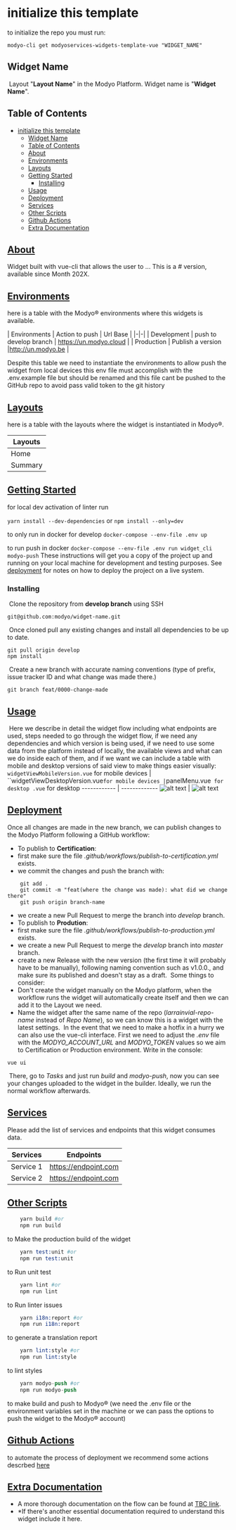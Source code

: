 # initialize this template

to initialize the repo you must run:

```ssh
modyo-cli get modyoservices-widgets-template-vue "WIDGET_NAME" 
```

## Widget Name

​
Layout "**Layout Name**" in the Modyo Platform.
Widget name is "**Widget Name**".

## Table of Contents

- [initialize this template](#initialize-this-template)
  - [Widget Name](#widget-name)
  - [Table of Contents](#table-of-contents)
  - [About](#about)
  - [Environments](#environments)
  - [Layouts](#layouts)
  - [Getting Started](#getting-started)
    - [Installing](#installing)
  - [Usage](#usage)
  - [Deployment](#deployment)
  - [Services](#services)
  - [Other Scripts](#other-scripts)
  - [Github Actions](#github-actions)
  - [Extra Documentation](#extra-documentation)

## [About](#about)

Widget built with vue-cli that allows the user to ...
This is a # version, available since Month 202X.

## [Environments](#environments)

here is a table with the Modyo® environments where this widgets is available.

| Environments | Action to push |  Url Base |
|-|-|
| Development | push to develop branch | <https://un.modyo.cloud> |
| Production | Publish a version |<http://un.modyo.be> |

Despite this table we need to instantiate the environments to allow push the widget from local devices this env file must accomplish with the .env.example file but should be renamed and this file cant be pushed to the GitHub repo to avoid pass valid token to the git history

## [Layouts](#layouts)

here is a table with the layouts where the widget is instantiated in Modyo®.

| Layouts |
|-|
| Home |
| Summary |

## [Getting Started](#getting_started)

for local dev activation of linter run 
     
```yarn install --dev-dependencies```
or 
```npm install --only=dev```

to only run in docker for develop 
```docker-compose --env-file .env up```

to run push in docker 
```docker-compose --env-file .env run widget_cli modyo-push```
These instructions will get you a copy of the project up and running on your local machine for development and testing purposes. See [deployment](#deployment) for notes on how to deploy the project on a live system.

### Installing

​
Clone the repository from **develop branch** using SSH
​

```shell
git@github.com:modyo/widget-name.git
```

​
Once cloned pull any existing changes and install all dependencies to be up to date.
​

```shell
git pull origin develop
npm install
```

​
Create a new branch with accurate naming conventions (type of prefix, issue tracker ID and what change was made there.)
​

```shell
git branch feat/0000-change-made
```

## [Usage](#usage)

​
Here we describe in detail the widget flow including what endpoints are used, steps needed to go through the widget flow, if we need any dependencies and which version is being used, if we need to use some data from the platform instead of locally, the available views and what can we do inside each of them, and if we want we can include a table with mobile and desktop versions of said view to make things easier visually:
​
`widgetViewMobileVersion.vue` for mobile devices | ``widgetViewDesktopVersion.vue` for mobile devices | `panelMenu.vue` for desktop
.vue` for desktop
------------ | -------------
![alt text](src/assets/readme/widgetViewMobileVersion.png "widgetView component mobile") | ![alt text](src/assets/readme/widgetViewDesktopVersion.png "widgetView component desktop")
​

## [Deployment](#deployment)

Once all changes are made in the new branch, we can publish changes to the Modyo Platform following a GitHub workflow:
​

+ To publish to **Certification**:
+ first make sure the file _.github/workflows/publish-to-certification.yml_ exists.
+ we commit the changes and push the branch with:

```shell
    git add .
    git commit -m "feat(where the change was made): what did we change there"
    git push origin branch-name
```

+ we create a new Pull Request to merge the branch into _develop_ branch.
+ To publish to **Prodution**:
+ first make sure the file _.github/workflows/publish-to-production.yml_ exists. 
+ we create a new Pull Request to merge the _develop_ branch into _master_ branch.
+ create a new Release with the new version (the first time it will probably have to be manually), following naming convention such as v1.0.0., and make sure its published and doesn't stay as a draft.
​
Some things to consider:
+ Don't create the widget manually on the Modyo platform, when the workflow runs the widget will automatically create itself and then we can add it to the Layout we need.
+ Name the widget after the same name of the repo (_larrainvial-repo-name_ instead of _Repo Name_), so we can know this is a widget with the latest settings.
​
In the event that we need to make a hotfix in a hurry we can also use the vue-cli interface. First we need to adjust the _.env_ file with the *MODYO_ACCOUNT_URL* and *MODYO_TOKEN* values so we aim to Certification or Production environment. Write in the console:
​

```shell
vue ui
```

​
There, go to _Tasks_ and just run *build* and *modyo-push*, now you can see your changes uploaded to the widget in the builder. Ideally, we run the normal workflow afterwards.

## [Services](#services)

Please add the list of services and endpoints that this widget consumes data.

| Services | Endpoints |
|-|-|
| Service 1 | <https://endpoint.com> |
| Service 2 | <https://endpoint.com> |

## [Other Scripts](#other-scripts)

```s
    yarn build #or
    npm run build
```

to Make the production build of the widget

```s
    yarn test:unit #or
    npm run test:unit
```

to Run unit test

```s
    yarn lint #or
    npm run lint
```

to Run linter issues

```s
    yarn i18n:report #or
    npm run i18n:report
```

to generate a translation report

```s
    yarn lint:style #or
    npm run lint:style
```

to lint styles

```s
    yarn modyo-push #or
    npm run modyo-push
```

to make build and push to Modyo® (we need the .env file or the environment variables set in the machine or we can pass the options to push the widget to the Modyo® account)

## [Github Actions](#github-actions)

to automate the process of deployment we recommend some actions descrbed [here](/.github/workflows/Readme.md)

## [Extra Documentation](#extra-documentation)

+ A more thorough documentation on the flow can be found at [TBC link](#).
+ *If there's another essential documentation required to understand this widget include it here.
